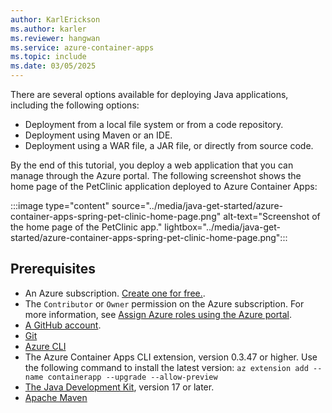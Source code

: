 ```yaml
---
author: KarlErickson
ms.author: karler
ms.reviewer: hangwan
ms.service: azure-container-apps
ms.topic: include
ms.date: 03/05/2025
---
```


There are several options available for deploying Java applications, including the following options:

- Deployment from a local file system or from a code repository.
- Deployment using Maven or an IDE.
- Deployment using a WAR file, a JAR file, or directly from source code.

By the end of this tutorial, you deploy a web application that you can manage through the Azure portal. The following screenshot shows the home page of the PetClinic application deployed to Azure Container Apps:

:::image type="content" source="../media/java-get-started/azure-container-apps-spring-pet-clinic-home-page.png" alt-text="Screenshot of the home page of the PetClinic app." lightbox="../media/java-get-started/azure-container-apps-spring-pet-clinic-home-page.png":::

## Prerequisites

- An Azure subscription. [Create one for free.](https://azure.microsoft.com/free/).
- The `Contributor` or `Owner` permission on the Azure subscription. For more information, see [Assign Azure roles using the Azure portal](../../role-based-access-control/role-assignments-portal.yml?tabs=current).
- [A GitHub account](https://github.com/join).
- [Git](https://git-scm.com/downloads)
- [Azure CLI](/cli/azure/install-azure-cli)
- The Azure Container Apps CLI extension, version 0.3.47 or higher. Use the following command to install the latest version: `az extension add --name containerapp --upgrade --allow-preview`
- [The Java Development Kit](/java/openjdk/install), version 17 or later.
- [Apache Maven](https://maven.apache.org/download.cgi)
